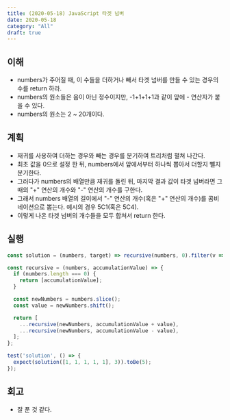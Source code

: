 ```yaml
---
title: (2020-05-18) JavaScript 타겟 넘버
date: 2020-05-18
category: "All"
draft: true
---
```


## 이해

- numbers가 주어질 때, 이 수들을 더하거나 빼서 타겟 넘버를 만들 수 있는 경우의 수를 return 하라.
- numbers의 원소들은 음이 아닌 정수이지만, -1+1+1+1과 같이 앞에 - 연산자가 붙을 수 있다.
- numbers의 원소는 2 ~ 20개이다.

## 계획

- 재귀를 사용하여 더하는 경우와 빼는 경우를 분기하여 트리처럼 펼쳐 나간다.
- 최초 값을 0으로 설정 한 뒤, numbers에서 앞에서부터 하나씩 뽑아서 더할지 뺄지 분기한다.
- 그러다가 numbers의 배열만큼 재귀를 돌린 뒤, 마지막 결과 값이 타겟 넘버라면 그 때의 "+" 연산의 개수와 "-" 연산의 개수를 구한다.
- 그래서 numbers 배열의 길이에서 "-" 연산의 개수(혹은 "+" 연산의 개수)를 콤비네이션으로 뽑는다. 예시의 경우 5C1(혹은 5C4).
- 이렇게 나온 타겟 넘버의 개수들을 모두 합쳐서 return 한다.

## 실행

```javascript
const solution = (numbers, target) => recursive(numbers, 0).filter(v => v === target).length;

const recursive = (numbers, accumulationValue) => {
  if (numbers.length === 0) {
    return [accumulationValue];
  }

  const newNumbers = numbers.slice();
  const value = newNumbers.shift();

  return [
    ...recursive(newNumbers, accumulationValue + value),
    ...recursive(newNumbers, accumulationValue - value),
  ];
};

test('solution', () => {
  expect(solution([1, 1, 1, 1, 1], 3)).toBe(5);
});
```

## 회고

- 잘 푼 것 같다.

